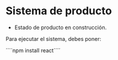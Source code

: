 <h1> Sistema de producto</h1>

- Estado de producto en construcción.
  
Para ejecutar el sistema, debes poner:

´´´´npm install react´´´´
